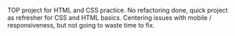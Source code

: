 TOP project for HTML and CSS practice. No refactoring done, quick project as refresher for CSS and HTML basics. Centering issues with mobile / responsiveness, but not going to waste time to fix.